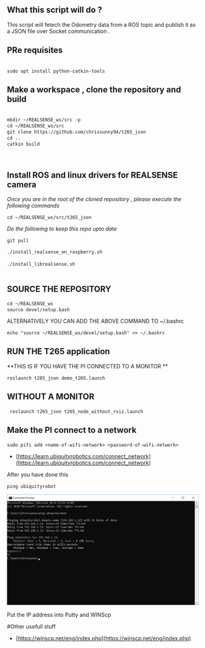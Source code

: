 ## What this script will do ?


This script will fetech the Odometry data from a ROS topic and publish it as a JSON file over  Socket communication .


## PRe requisites

```

sudo apt install python-catkin-tools
```



## Make a workspace , clone the repository and build



```

mkdir ~/REALSENSE_ws/src -p
cd ~/REALSENSE_ws/src
git clone https://github.com/chrissunny94/t265_json
cd ..
catkin build



```




## Install ROS and linux drivers for REALSENSE camera

*Once you are in the root of the cloned repository , please execute the following commands*

```
cd ~/REALSENSE_ws/src/t265_json

```

*Do the following to keep this repo upto date*

```
git pull
```


```
./install_realsense_on_raspberry.sh

./install_librealsense.sh
 
```









##  SOURCE THE REPOSITORY

```
cd ~/REALSENSE_ws
source devel/setup.bash
```




ALTERNATIVELY YOU CAN ADD THE ABOVE COMMAND TO ~/.bashrc

```
echo "source ~/REALSENSE_ws/devel/setup.bash" >> ~/.bashrc
```


## RUN THE T265 application

**THIS IS IF YOU HAVE THE PI CONNECTED TO A MONITOR **

```
roslaunch t265_json demo_t265.launch

```



## WITHOUT A MONITOR 

```
 roslaunch t265_json t265_node_without_rviz.launch
```



## Make the PI connect to a network

```
sudo pifi add <name-of-wifi-network> <password-of-wifi-network>
```


-  [https://learn.ubiquityrobotics.com/connect_network](https://learn.ubiquityrobotics.com/connect_network)



After you have done this 

```
ping ubiquityrobot
```

 ![A test image](docs/find_ip.png)



Put the IP address into Putty and WINScp





#Other usefull stuff

-  [https://winscp.net/eng/index.php](https://winscp.net/eng/index.php)































